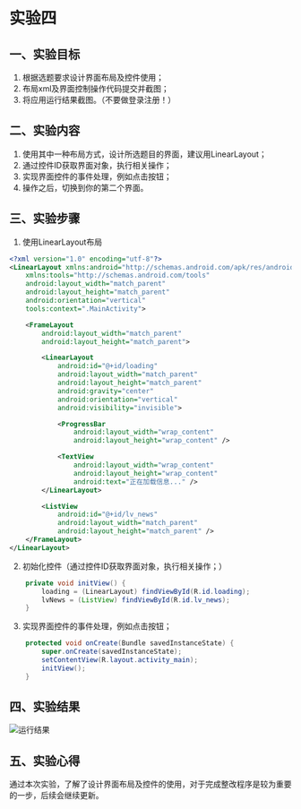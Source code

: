 # 实验四
## 一、实验目标 #

1. 根据选题要求设计界面布局及控件使用；
2. 布局xml及界面控制操作代码提交并截图；
3. 将应用运行结果截图。（不要做登录注册！）

## 二、实验内容 #

1. 使用其中一种布局方式，设计所选题目的界面，建议用LinearLayout；
2. 通过控件ID获取界面对象，执行相关操作；
3. 实现界面控件的事件处理，例如点击按钮；
4. 操作之后，切换到你的第二个界面。

## 三、实验步骤 #

1. 使用LinearLayout布局
```xml
<?xml version="1.0" encoding="utf-8"?>
<LinearLayout xmlns:android="http://schemas.android.com/apk/res/android"
    xmlns:tools="http://schemas.android.com/tools"
    android:layout_width="match_parent"
    android:layout_height="match_parent"
    android:orientation="vertical"
    tools:context=".MainActivity">

    <FrameLayout
        android:layout_width="match_parent"
        android:layout_height="match_parent">

        <LinearLayout
            android:id="@+id/loading"
            android:layout_width="match_parent"
            android:layout_height="match_parent"
            android:gravity="center"
            android:orientation="vertical"
            android:visibility="invisible">

            <ProgressBar
                android:layout_width="wrap_content"
                android:layout_height="wrap_content" />

            <TextView
                android:layout_width="wrap_content"
                android:layout_height="wrap_content"
                android:text="正在加载信息..." />
        </LinearLayout>

        <ListView
            android:id="@+id/lv_news"
            android:layout_width="match_parent"
            android:layout_height="match_parent" />
    </FrameLayout>
</LinearLayout>
```
2. 初始化控件（通过控件ID获取界面对象，执行相关操作；）
```java
    private void initView() {
        loading = (LinearLayout) findViewById(R.id.loading);
        lvNews = (ListView) findViewById(R.id.lv_news);
    }
```
3. 实现界面控件的事件处理，例如点击按钮；
```java
    protected void onCreate(Bundle savedInstanceState) {
        super.onCreate(savedInstanceState);
        setContentView(R.layout.activity_main);
        initView();
    }
```

## 四、实验结果 #

![运行结果](https://github.com/Jadore147258369/android-labs-2020/blob/master/students/sec1814080911128/lab/lab4.png)
## 五、实验心得 #
通过本次实验，了解了设计界面布局及控件的使用，对于完成整改程序是较为重要的一步，后续会继续更新。